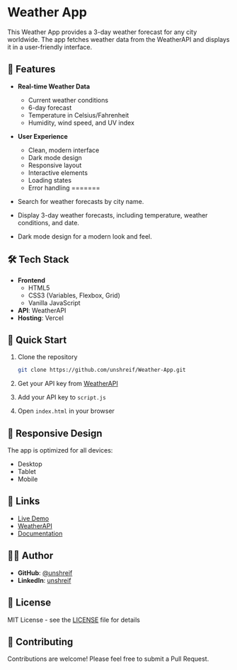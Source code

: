 # Weather App
This Weather App provides a 3-day weather forecast for any city worldwide. The app fetches weather data from the WeatherAPI and displays it in a user-friendly interface.

## 🌟 Features

- **Real-time Weather Data**
  - Current weather conditions
  - 6-day forecast
  - Temperature in Celsius/Fahrenheit
  - Humidity, wind speed, and UV index

- **User Experience**
  - Clean, modern interface
  - Dark mode design
  - Responsive layout
  - Interactive elements
  - Loading states
  - Error handling
=======
- Search for weather forecasts by city name.
- Display 3-day weather forecasts, including temperature, weather conditions, and date.
- Dark mode design for a modern look and feel.

## 🛠️ Tech Stack

- **Frontend**
  - HTML5
  - CSS3 (Variables, Flexbox, Grid)
  - Vanilla JavaScript
- **API**: WeatherAPI
- **Hosting**: Vercel

## 🚀 Quick Start

1. Clone the repository
   ```bash
   git clone https://github.com/unshreif/Weather-App.git
   ```

2. Get your API key from [WeatherAPI](https://www.weatherapi.com/)

3. Add your API key to `script.js`

4. Open `index.html` in your browser

## 📱 Responsive Design

The app is optimized for all devices:
- Desktop
- Tablet
- Mobile

## 🔗 Links

- [Live Demo](https://weather-app-roan-three.vercel.app/)
- [WeatherAPI](https://www.weatherapi.com/)
- [Documentation](LEARN.md)

## 👨‍💻 Author

- **GitHub**: [@unshreif](https://github.com/unshreif)
- **LinkedIn**: [unshreif](https://www.linkedin.com/in/unshreif/)

## 📄 License

MIT License - see the [LICENSE](LICENSE) file for details

## 🤝 Contributing

Contributions are welcome! Please feel free to submit a Pull Request.
